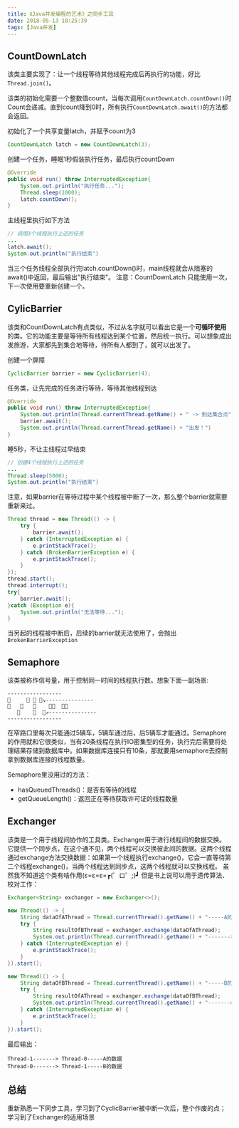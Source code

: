 ```yaml
---
title: 《Java并发编程的艺术》之同步工具
date: 2018-05-13 10:25:39
tags: [Java并发]
---
```


## CountDownLatch
该类主要实现了：让一个线程等待其他线程完成后再执行的功能，好比```Thread.join()```。

该类的初始化需要一个整数值count，当每次调用```CountDownLatch.countDown()```时Count会递减。直到count降到0时，所有执行```CountDownLatch.await()```的方法都会返回。

初始化了一个共享变量latch，并赋予count为3
```java
CountDownLatch latch = new CountDownLatch(3);
```

创建一个任务，睡眠1秒假装执行任务，最后执行countDown
```java
@Override
public void run() throw InterruptedException{
    System.out.println("执行任务...");
    Thread.sleep(1000);
    latch.countDown();
}
```

主线程里执行如下方法
```java
// 调用3个线程执行上述的任务
...
latch.await();
System.out.println("执行结束")
```

当三个任务线程全部执行完latch.countDown()时，main线程就会从阻塞的await()中返回，最后输出"执行结束"。
注意：CountDownLatch 只能使用一次，下一次使用要重新创建一个。

## CylicBarrier
该类和CountDownLatch有点类似，不过从名字就可以看出它是一个**可循环使用** 的类。它的功能主要是等待所有线程达到某个位置，然后统一执行。可以想象成出发旅游，大家都先到集合地等待，待所有人都到了，就可以出发了。

创建一个屏障
```java
CyclicBarrier barrier = new CyclicBarrier(4);
```

任务类，让先完成的任务进行等待，等待其他线程到达
```java
@Override
public void run() throw InterruptedException{
    System.out.println(Thread.currentThread.getName() + " -> 到达集合点");
    barrier.await();
    System.out.println(Thread.currentThread.getName() + "出发！")
}
```

睡5秒，不让主线程过早结束
```java
// 创建4个线程执行上述的任务
...
Thread.sleep(5000);
System.out.println("执行结束")
```

注意，如果barrier在等待过程中某个线程被中断了一次，那么整个barrier就需要重新来过。
```java
Thread thread = new Thread(() -> {
    try {
        barrier.await();
    } catch (InterruptedException e) {
        e.printStackTrace();
    } catch (BrokenBarrierException e) {
        e.printStackTrace();
    }
});
thread.start();
thread.interrupt();
try{
    barrier.await();
}catch (Exception e){
    System.out.println("无法等待...");
}
```

当另起的线程被中断后，后续的barrier就无法使用了，会抛出```BrokenBarrierException```

## Semaphore
该类被称作信号量，用于控制同一时间的线程执行数。想象下面一副场景:
```
-----------------
🚌     🚌 🚌 🚌↘---------------
🚌   🚌   🚌    🚌🚌  🚌🚌
   🚌    🚌  🚌↗---------------
-----------------
```

在窄路口里每次只能通过5辆车，5辆车通过后，后5辆车才能通过。Semaphore的作用就和它很类似，当有20条线程在执行IO密集型的任务，执行完后需要将处理结果存储到数据库中。如果数据库连接只有10条，那就要用semaphore去控制拿到数据库连接的线程数量。

Semaphore里没用过的方法：
* hasQueuedThreads()：是否有等待的线程
* getQueueLength()：返回正在等待获取许可证的线程数量

## Exchanger
该类是一个用于线程间协作的工具类。Exchanger用于进行线程间的数据交换。它提供一个同步点，在这个通不见，两个线程可以交换彼此间的数据。这两个线程通过exchange方法交换数据：如果第一个线程执行exchange()，它会一直等待第二个线程exchange()，当两个线程达到同步点，这两个线程就可以交换线程。
虽然我不知道这个类有啥作用(ε=ε=ε=┏(゜ロ゜;)┛
但是书上说可以用于遗传算法、校对工作：

```java
Exchanger<String> exchanger = new Exchanger<>();

new Thread(() -> {
    String dataOfAThread = Thread.currentThread().getName() + "-----A的数据";
    try {
        String resultOfBThread = exchanger.exchange(dataOfAThread);
        System.out.println(Thread.currentThread().getName() + "-------> " + resultOfBThread);
    } catch (InterruptedException e) {
        e.printStackTrace();
    }
}).start();

new Thread(() -> {
    String dataOfBThread = Thread.currentThread().getName() + "-----B的数据";
    try {
        String resultOfAThread = exchanger.exchange(dataOfBThread);
        System.out.println(Thread.currentThread().getName() + "-------> " + resultOfAThread);
    } catch (InterruptedException e) {
        e.printStackTrace();
    }
}).start();
```

最后输出：

```
Thread-1-------> Thread-0-----A的数据
Thread-0-------> Thread-1-----B的数据
```

## 总结
重新熟悉一下同步工具，学习到了CyclicBarrier被中断一次后，整个作废的点；学习到了Exchanger的适用场景